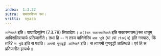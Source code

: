 ```yaml
---
index:  1.3.22
sutra:  समवप्रविभ्यः स्थः।
vritti:  nyasa
---
```


`सन्तिष्ठते` इति। पाघ्रादिसूत्रेण (7.3.78) तिष्ठादेशः।
`अ()स्त सकारमातिष्ठते` इति सकारमात्रम()स्त धातुम् आपिशलिराचार्यः प्रतिजानीते। तथा हि -- न तस्य पाणिनेरिव `अस भुवि` (धा।पा।१०६५) इति गणपाठः, किं तर्हि? 
`स भुवि` इति स पठति। `आगमौ गुणवृद्धी आतिष्ठते` इति। स त्वागमौ गुणवृद्धी आतिष्ठते। एवं हि स प्रतिजनीत इत्यर्थः॥
